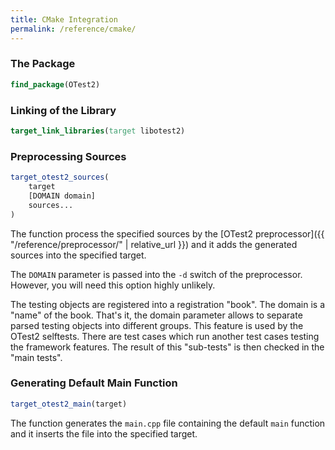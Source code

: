 ```yaml
---
title: CMake Integration
permalink: /reference/cmake/
---
```


### The Package

```cmake
find_package(OTest2)
```

### Linking of the Library

```cmake
target_link_libraries(target libotest2)
```

### Preprocessing Sources

```cmake
target_otest2_sources(
    target
    [DOMAIN domain]
    sources...
)
```
The function process the specified sources by
the [OTest2 preprocessor]({{ "/reference/preprocessor/" | relative_url }})
and it adds the generated sources into the specified target.

The `DOMAIN` parameter is passed into the `-d` switch of the preprocessor.
However, you will need this option highly unlikely.

The testing objects are registered into a registration "book". The domain
is a "name" of the book. That's it, the domain parameter allows to separate
parsed testing objects into different groups. This feature is used by the
OTest2 selftests. There are test cases which run another test cases testing
the framework features. The result of this "sub-tests" is then checked in
the "main tests". 

### Generating Default Main Function

```cmake
target_otest2_main(target)
```

The function generates the `main.cpp` file containing the default `main`
function and it inserts the file into the specified target.
